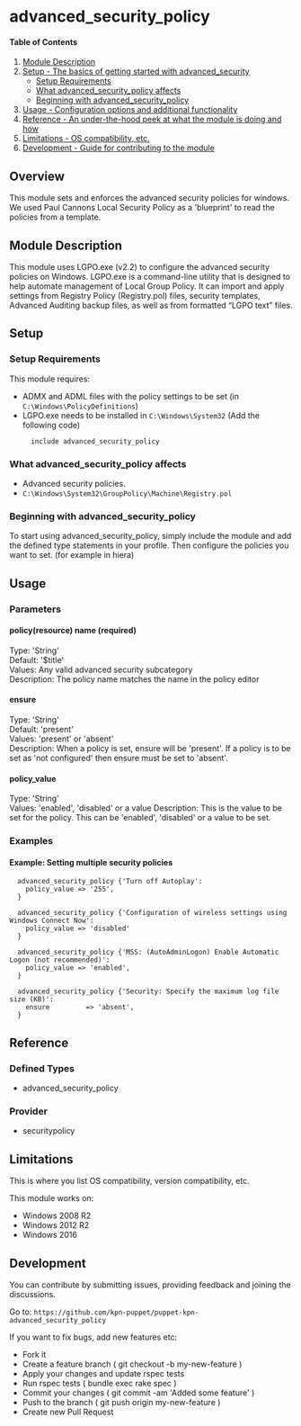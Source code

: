 # advanced_security_policy

#### Table of Contents

1. [Module Description](#module-description)
1. [Setup - The basics of getting started with advanced_security](#setup)
    * [Setup Requirements](#setup-requirements)
    * [What advanced_security_policy affects](#what-advanced_security_policy-affects)
    * [Beginning with advanced_security_policy](#beginning-with-advanced_security_policy)
1. [Usage - Configuration options and additional functionality](#usage)
1. [Reference - An under-the-hood peek at what the module is doing and how](#reference)
1. [Limitations - OS compatibility, etc.](#limitations)
1. [Development - Guide for contributing to the module](#development)

## Overview
This module sets and enforces the advanced security policies for windows.
We used Paul Cannons Local Security Policy as a 'blueprint' to read the policies from a template.

## Module Description
This module uses LGPO.exe (v2.2) to configure the advanced security policies on Windows. 
LGPO.exe is a command-line utility that is designed to help automate management of
Local Group Policy. It can import and apply settings from Registry Policy (Registry.pol)
files, security templates, Advanced Auditing backup files, as well as from formatted
“LGPO text” files.

## Setup

### Setup Requirements

This module requires:
- ADMX and ADML files with the policy settings to be set (in `C:\Windows\PolicyDefinitions`)
- LGPO.exe needs to be installed in `C:\Windows\System32` (Add the following code)
  ```puppet
    include advanced_security_policy
  ```

### What advanced_security_policy affects
- Advanced security policies.
- `C:\Windows\System32\GroupPolicy\Machine\Registry.pol`

### Beginning with advanced_security_policy
To start using advanced_security_policy, 
simply include the module and add the defined type statements in your profile.
Then configure the policies you want to set. (for example in hiera)

## Usage

### Parameters

#### policy(resource) name (required)
Type: 'String'  
Default: '$title'  
Values: Any valid advanced security subcategory  
Description: The policy name matches the name in the policy editor

#### ensure
Type: 'String'  
Default: 'present'  
Values: 'present' or 'absent'  
Description: When a policy is set, ensure will be 'present'. If a policy is to be set as 'not configured' then ensure must be set to 'absent'.  
#### policy_value
Type: 'String'  
Values: 'enabled', 'disabled' or a value
Description: This is the value to be set for the policy. This can be 'enabled', 'disabled' or a value to be set.

### Examples

#### Example: Setting multiple security policies
```puppet
  advanced_security_policy {'Turn off Autoplay':
    policy_value => '255',
  }

  advanced_security_policy {'Configuration of wireless settings using Windows Connect Now':
    policy_value => 'disabled'
  }

  advanced_security_policy {'MSS: (AutoAdminLogon) Enable Automatic Logon (not recommended)':
    policy_value => 'enabled',
  }

  advanced_security_policy {'Security: Specify the maximum log file size (KB)':
    ensure         => 'absent',
  }
```

## Reference

### Defined Types

- advanced_security_policy

### Provider
- securitypolicy


## Limitations
This is where you list OS compatibility, version compatibility, etc.

This module works on:

- Windows 2008 R2
- Windows 2012 R2
- Windows 2016

## Development

You can contribute by submitting issues, providing feedback and joining the discussions.

Go to: `https://github.com/kpn-puppet/puppet-kpn-advanced_security_policy`

If you want to fix bugs, add new features etc:
- Fork it
- Create a feature branch ( git checkout -b my-new-feature )
- Apply your changes and update rspec tests
- Run rspec tests ( bundle exec rake spec )
- Commit your changes ( git commit -am 'Added some feature' )
- Push to the branch ( git push origin my-new-feature )
- Create new Pull Request

